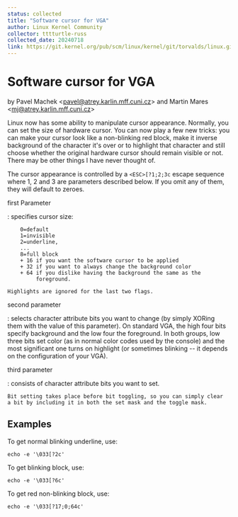 ```yaml
---
status: collected
title: "Software cursor for VGA"
author: Linux Kernel Community
collector: tttturtle-russ
collected_date: 20240718
link: https://git.kernel.org/pub/scm/linux/kernel/git/torvalds/linux.git/tree/Documentation/admin-guide/vga-softcursor.rst
---
```


# Software cursor for VGA

by Pavel Machek \<<pavel@atrey.karlin.mff.cuni.cz>\> and Martin Mares
\<<mj@atrey.karlin.mff.cuni.cz>\>

Linux now has some ability to manipulate cursor appearance. Normally,
you can set the size of hardware cursor. You can now play a few new
tricks: you can make your cursor look like a non-blinking red block,
make it inverse background of the character it\'s over or to highlight
that character and still choose whether the original hardware cursor
should remain visible or not. There may be other things I have never
thought of.

The cursor appearance is controlled by a `<ESC>[?1;2;3c` escape sequence
where 1, 2 and 3 are parameters described below. If you omit any of
them, they will default to zeroes.

first Parameter

:   specifies cursor size:

        0=default
        1=invisible
        2=underline,
        ...
        8=full block
        + 16 if you want the software cursor to be applied
        + 32 if you want to always change the background color
        + 64 if you dislike having the background the same as the
             foreground.

    Highlights are ignored for the last two flags.

second parameter

:   selects character attribute bits you want to change (by simply
    XORing them with the value of this parameter). On standard VGA, the
    high four bits specify background and the low four the foreground.
    In both groups, low three bits set color (as in normal color codes
    used by the console) and the most significant one turns on highlight
    (or sometimes blinking \-- it depends on the configuration of your
    VGA).

third parameter

:   consists of character attribute bits you want to set.

    Bit setting takes place before bit toggling, so you can simply clear
    a bit by including it in both the set mask and the toggle mask.

## Examples

To get normal blinking underline, use:

    echo -e '\033[?2c'

To get blinking block, use:

    echo -e '\033[?6c'

To get red non-blinking block, use:

    echo -e '\033[?17;0;64c'
